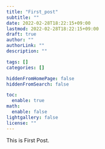 ```yaml
---
title: "First_post"
subtitle: ""
date: 2022-02-28T18:22:15+09:00
lastmod: 2022-02-28T18:22:15+09:00
draft: true
author: ""
authorLink: ""
description: ""

tags: []
categories: []

hiddenFromHomePage: false
hiddenFromSearch: false

toc:
  enable: true
math:
  enable: false
lightgallery: false
license: ""
---
```

This is First Post.
<!--more-->

